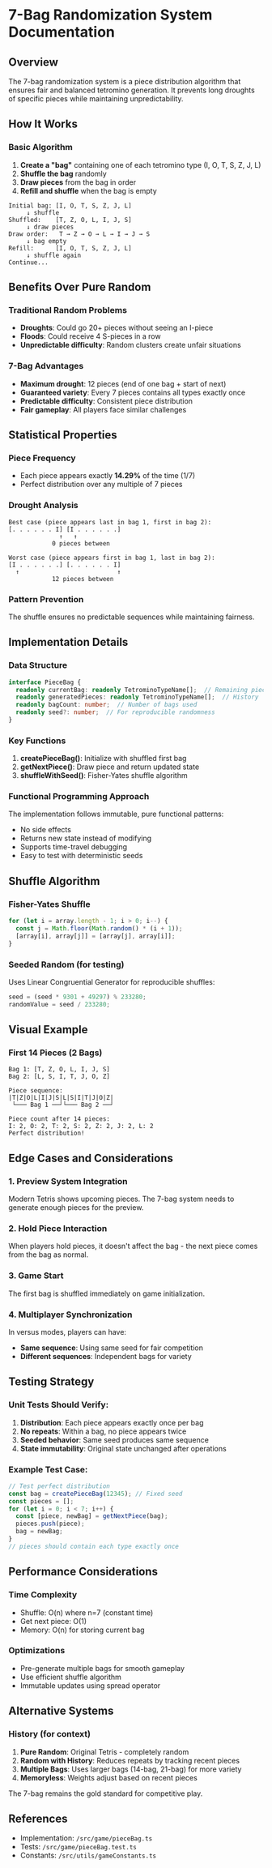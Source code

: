 # 7-Bag Randomization System Documentation

## Overview

The 7-bag randomization system is a piece distribution algorithm that ensures fair and balanced tetromino generation. It prevents long droughts of specific pieces while maintaining unpredictability.

## How It Works

### Basic Algorithm

1. **Create a "bag"** containing one of each tetromino type (I, O, T, S, Z, J, L)
2. **Shuffle the bag** randomly
3. **Draw pieces** from the bag in order
4. **Refill and shuffle** when the bag is empty

```
Initial bag: [I, O, T, S, Z, J, L]
     ↓ shuffle
Shuffled:    [T, Z, O, L, I, J, S]
     ↓ draw pieces
Draw order:   T → Z → O → L → I → J → S
     ↓ bag empty
Refill:      [I, O, T, S, Z, J, L]
     ↓ shuffle again
Continue...
```

## Benefits Over Pure Random

### Traditional Random Problems
- **Droughts**: Could go 20+ pieces without seeing an I-piece
- **Floods**: Could receive 4 S-pieces in a row
- **Unpredictable difficulty**: Random clusters create unfair situations

### 7-Bag Advantages
- **Maximum drought**: 12 pieces (end of one bag + start of next)
- **Guaranteed variety**: Every 7 pieces contains all types exactly once
- **Predictable difficulty**: Consistent piece distribution
- **Fair gameplay**: All players face similar challenges

## Statistical Properties

### Piece Frequency
- Each piece appears exactly **14.29%** of the time (1/7)
- Perfect distribution over any multiple of 7 pieces

### Drought Analysis
```
Best case (piece appears last in bag 1, first in bag 2):
[. . . . . . I] [I . . . . . .]
              ↑   ↑
            0 pieces between

Worst case (piece appears first in bag 1, last in bag 2):
[I . . . . . .] [. . . . . . I]
  ↑                           ↑
            12 pieces between
```

### Pattern Prevention
The shuffle ensures no predictable sequences while maintaining fairness.

## Implementation Details

### Data Structure

```typescript
interface PieceBag {
  readonly currentBag: readonly TetrominoTypeName[];  // Remaining pieces
  readonly generatedPieces: readonly TetrominoTypeName[];  // History
  readonly bagCount: number;  // Number of bags used
  readonly seed?: number;  // For reproducible randomness
}
```

### Key Functions

1. **createPieceBag()**: Initialize with shuffled first bag
2. **getNextPiece()**: Draw piece and return updated state
3. **shuffleWithSeed()**: Fisher-Yates shuffle algorithm

### Functional Programming Approach

The implementation follows immutable, pure functional patterns:
- No side effects
- Returns new state instead of modifying
- Supports time-travel debugging
- Easy to test with deterministic seeds

## Shuffle Algorithm

### Fisher-Yates Shuffle
```typescript
for (let i = array.length - 1; i > 0; i--) {
  const j = Math.floor(Math.random() * (i + 1));
  [array[i], array[j]] = [array[j], array[i]];
}
```

### Seeded Random (for testing)
Uses Linear Congruential Generator for reproducible shuffles:
```typescript
seed = (seed * 9301 + 49297) % 233280;
randomValue = seed / 233280;
```

## Visual Example

### First 14 Pieces (2 Bags)
```
Bag 1: [T, Z, O, L, I, J, S]
Bag 2: [L, S, I, T, J, O, Z]

Piece sequence:
|T|Z|O|L|I|J|S|L|S|I|T|J|O|Z|
 └─── Bag 1 ──┘└─── Bag 2 ──┘

Piece count after 14 pieces:
I: 2, O: 2, T: 2, S: 2, Z: 2, J: 2, L: 2
Perfect distribution!
```

## Edge Cases and Considerations

### 1. Preview System Integration
Modern Tetris shows upcoming pieces. The 7-bag system needs to generate enough pieces for the preview.

### 2. Hold Piece Interaction
When players hold pieces, it doesn't affect the bag - the next piece comes from the bag as normal.

### 3. Game Start
The first bag is shuffled immediately on game initialization.

### 4. Multiplayer Synchronization
In versus modes, players can have:
- **Same sequence**: Using same seed for fair competition
- **Different sequences**: Independent bags for variety

## Testing Strategy

### Unit Tests Should Verify:
1. **Distribution**: Each piece appears exactly once per bag
2. **No repeats**: Within a bag, no piece appears twice
3. **Seeded behavior**: Same seed produces same sequence
4. **State immutability**: Original state unchanged after operations

### Example Test Case:
```typescript
// Test perfect distribution
const bag = createPieceBag(12345); // Fixed seed
const pieces = [];
for (let i = 0; i < 7; i++) {
  const [piece, newBag] = getNextPiece(bag);
  pieces.push(piece);
  bag = newBag;
}
// pieces should contain each type exactly once
```

## Performance Considerations

### Time Complexity
- Shuffle: O(n) where n=7 (constant time)
- Get next piece: O(1)
- Memory: O(n) for storing current bag

### Optimizations
- Pre-generate multiple bags for smooth gameplay
- Use efficient shuffle algorithm
- Immutable updates using spread operator

## Alternative Systems

### History (for context)
1. **Pure Random**: Original Tetris - completely random
2. **Random with History**: Reduces repeats by tracking recent pieces
3. **Multiple Bags**: Uses larger bags (14-bag, 21-bag) for more variety
4. **Memoryless**: Weights adjust based on recent pieces

The 7-bag remains the gold standard for competitive play.

## References

- Implementation: `/src/game/pieceBag.ts`
- Tests: `/src/game/pieceBag.test.ts`
- Constants: `/src/utils/gameConstants.ts`